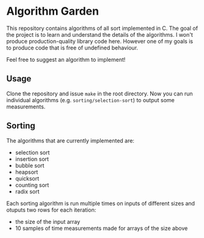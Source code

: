Algorithm Garden
================

This repository contains algorithms of all sort implemented in C. The goal of
the project is to learn and understand the details of the algorithms. I won't
produce production-quality library code here. However one of my goals is to
produce code that is free of undefined behaviour.

Feel free to suggest an algorithm to implement!

Usage
-----

Clone the repository and issue `make` in the root directory. Now you can run
individual algorithms (e.g. `sorting/selection-sort`) to output some
measurements.

Sorting
-------

The algorithms that are currently implemented are:

  * selection sort
  * insertion sort
  * bubble sort
  * heapsort
  * quicksort
  * counting sort
  * radix sort

Each sorting algorithm is run multiple times on inputs of different sizes and
otuputs two rows for each iteration:

  * the size of the input array
  * 10 samples of time measurements made for arrays of the size above
